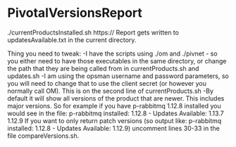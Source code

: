 # PivotalVersionsReport

./currentProductsInstalled.sh <PivnetAPIToken> https://<opsmanaddress> <opsmanuser> <opsmanpassword>
Report gets written to updatesAvailable.txt in the current directory.

Thing you need to tweak:
-I have the scripts using ./om and ./pivnet - so you either need to have those executables in the same directory, or change the path that they are being called from in currentProducts.sh and updates.sh
-I am using the opsman username and password parameters, so you will need to change that to use the client secret (or however you normally call OM). This is on the second line of currentProducts.sh
-By default it will show all versions of the product that are newer. This includes major versions. So for example if you have p-rabbitmq 1.12.8 installed you would see in the file:
p-rabbitmq  installed: 1.12.8  - Updates Available: 1.13.7  1.12.9
If you want to only return patch versions (so output like: p-rabbitmq  installed: 1.12.8  - Updates Available:   1.12.9)  uncomment lines 30-33 in the file compareVersions.sh.